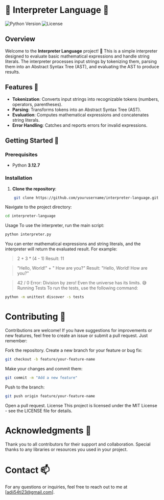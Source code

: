 # 🎉 Interpreter Language 🎉

![Python Version](https://img.shields.io/badge/python-3.12.7-brightgreen)
![License](https://img.shields.io/badge/license-MIT-blue)

## Overview

Welcome to the **Interpreter Language** project! 🚀 This is a simple interpreter designed to evaluate basic mathematical expressions and handle string literals. The interpreter processes input strings by tokenizing them, parsing them into an Abstract Syntax Tree (AST), and evaluating the AST to produce results. 

## Features 🌟

- **Tokenization**: Converts input strings into recognizable tokens (numbers, operators, parentheses).
- **Parsing**: Transforms tokens into an Abstract Syntax Tree (AST).
- **Evaluation**: Computes mathematical expressions and concatenates string literals.
- **Error Handling**: Catches and reports errors for invalid expressions.

## Getting Started 🚀

### Prerequisites

- Python **3.12.7**

### Installation

1. **Clone the repository**:
``` bash
    git clone https://github.com/yourusername/interpreter-language.git
```
Navigate to the project directory:

``` bash
cd interpreter-language
```
Usage
To use the interpreter, run the main script:

``` bash
python interpreter.py
```
You can enter mathematical expressions and string literals, and the interpreter will return the evaluated result. For example:


> 2 + 3 * (4 - 1)
Result: 11

> "Hello, World!" + " How are you?"
Result: "Hello, World! How are you?"

> 42 / 0
Error: Division by zero! Even the universe has its limits. 😅
Running Tests
To run the tests, use the following command:

``` bash
python -m unittest discover -s tests
```

# Contributing 🤝
Contributions are welcome! If you have suggestions for improvements or new features, feel free to create an issue or submit a pull request. Just remember:

Fork the repository.
Create a new branch for your feature or bug fix:

``` bash 
git checkout -b feature/your-feature-name
```

Make your changes and commit them:
``` bash
git commit -m "Add a new feature"
``` 

Push to the branch:
``` bash
git push origin feature/your-feature-name
```
Open a pull request.
License
This project is licensed under the MIT License - see the LICENSE file for details.

# Acknowledgments 🙌
Thank you to all contributors for their support and collaboration.
Special thanks to any libraries or resources you used in your project.


# Contact 📫
For any questions or inquiries, feel free to reach out to me at [adii54ti23@gmail.com].